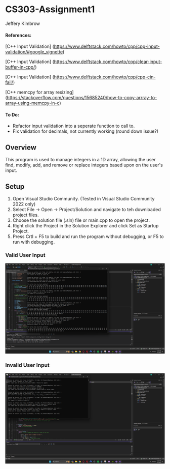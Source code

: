 # CS303-Assignment1
Jeffery Kimbrow

#### References:
[C++ Input Validation] (https://www.delftstack.com/howto/cpp/cpp-input-validation/#google_vignette)

[C++ Input Validation] (https://www.delftstack.com/howto/cpp/clear-input-buffer-in-cpp/)

[C++ Input Validation] (https://www.delftstack.com/howto/cpp/cpp-cin-fail/)

[C++ memcpy for array resizing] (https://stackoverflow.com/questions/15685240/how-to-copy-arrray-to-array-using-memcpy-in-c)




#### To Do:
- Refactor input validation into a seperate function to call to. 
- Fix validation for decimals, not currently working (round down issue?) 

## Overview

This program is used to manage integers in a 1D array, allowing the user find, modify, add, and remove or replace integers based upon on the user's input. 

## Setup

1. Open Visual Studio Community. (Tested in Visual Studio Community 2022 only)
2. Select File -> Open -> Project/Solution and navigate to teh downloaded project files. 
3. Choose the solution file (.sln) file or main.cpp to open the project.
4. Right click the Project in the Solution Explorer and click Set as Startup Project. 
5. Press Crtl + F5 to build and run the program without debugging, or F5 to run with debugging. 


### Valid User Input
![Valid data input from user](validInput.png)

### Invalid User Input
![Invalid data input from user](errorHandling.png)
